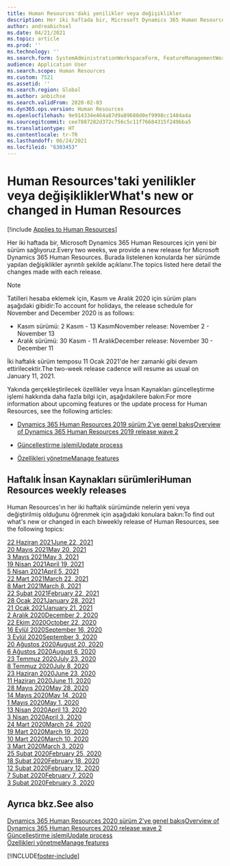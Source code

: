 ```yaml
---
title: Human Resources'daki yenilikler veya değişiklikler
description: Her iki haftada bir, Microsoft Dynamics 365 Human Resources için yeni bir sürüm sağlıyoruz. Burada listelenen konularda her hafta yapılan değişiklikler ayrıntılı şekilde açıklanır.
author: andreabichsel
ms.date: 04/21/2021
ms.topic: article
ms.prod: ''
ms.technology: ''
ms.search.form: SystemAdministrationWorkspaceForm, FeatureManagementWorkspace
audience: Application User
ms.search.scope: Human Resources
ms.custom: 7521
ms.assetid: ''
ms.search.region: Global
ms.author: anbichse
ms.search.validFrom: 2020-02-03
ms.dyn365.ops.version: Human Resources
ms.openlocfilehash: 9e914334e464a87d9a89680d0ef9998cc1484a4a
ms.sourcegitcommit: cee7887282d372c756c5c11f76684315f249bba5
ms.translationtype: HT
ms.contentlocale: tr-TR
ms.lasthandoff: 06/24/2021
ms.locfileid: "6303453"
---
```

# <a name="whats-new-or-changed-in-human-resources"></a><span data-ttu-id="dd2bc-104">Human Resources'taki yenilikler veya değişiklikler</span><span class="sxs-lookup"><span data-stu-id="dd2bc-104">What's new or changed in Human Resources</span></span>

[!include [Applies to Human Resources](../includes/applies-to-hr.md)]

<span data-ttu-id="dd2bc-105">Her iki haftada bir, Microsoft Dynamics 365 Human Resources için yeni bir sürüm sağlıyoruz.</span><span class="sxs-lookup"><span data-stu-id="dd2bc-105">Every two weeks, we provide a new release for Microsoft Dynamics 365 Human Resources.</span></span> <span data-ttu-id="dd2bc-106">Burada listelenen konularda her sürümde yapılan değişiklikler ayrıntılı şekilde açıklanır.</span><span class="sxs-lookup"><span data-stu-id="dd2bc-106">The topics listed here detail the changes made with each release.</span></span>

>[!NOTE]
><span data-ttu-id="dd2bc-107">Tatilleri hesaba eklemek için, Kasım ve Aralık 2020 için sürüm planı aşağıdaki gibidir:</span><span class="sxs-lookup"><span data-stu-id="dd2bc-107">To account for holidays, the release schedule for November and December 2020 is as follows:</span></span>
>
>- <span data-ttu-id="dd2bc-108">Kasım sürümü: 2 Kasım - 13 Kasım</span><span class="sxs-lookup"><span data-stu-id="dd2bc-108">November release: November 2 - November 13</span></span>
>- <span data-ttu-id="dd2bc-109">Aralık sürümü: 30 Kasım - 11 Aralık</span><span class="sxs-lookup"><span data-stu-id="dd2bc-109">December release: November 30 - December 11</span></span>
> 
><span data-ttu-id="dd2bc-110">İki haftalık sürüm temposu 11 Ocak 2021'de her zamanki gibi devam ettirilecektir.</span><span class="sxs-lookup"><span data-stu-id="dd2bc-110">The two-week release cadence will resume as usual on January 11, 2021.</span></span>

<span data-ttu-id="dd2bc-111">Yakında gerçekleştirilecek özellikler veya İnsan Kaynakları güncelleştirme işlemi hakkında daha fazla bilgi için, aşağıdakilere bakın:</span><span class="sxs-lookup"><span data-stu-id="dd2bc-111">For more information about upcoming features or the update process for Human Resources, see the following articles:</span></span> 

- [<span data-ttu-id="dd2bc-112">Dynamics 365 Human Resources 2019 sürüm 2'ye genel bakış</span><span class="sxs-lookup"><span data-stu-id="dd2bc-112">Overview of Dynamics 365 Human Resources 2019 release wave 2</span></span>](/dynamics365-release-plan/2019wave2/dynamics365-human-resources/)

- [<span data-ttu-id="dd2bc-113">Güncelleştirme işlemi</span><span class="sxs-lookup"><span data-stu-id="dd2bc-113">Update process</span></span>](hr-admin-setup-update-process.md)

- [<span data-ttu-id="dd2bc-114">Özellikleri yönetme</span><span class="sxs-lookup"><span data-stu-id="dd2bc-114">Manage features</span></span>](hr-admin-manage-features.md)

## <a name="human-resources-weekly-releases"></a><span data-ttu-id="dd2bc-115">Haftalık İnsan Kaynakları sürümleri</span><span class="sxs-lookup"><span data-stu-id="dd2bc-115">Human Resources weekly releases</span></span>

<span data-ttu-id="dd2bc-116">Human Resources'ın her iki haftalık sürümünde nelerin yeni veya değiştirilmiş olduğunu öğrenmek için aşağıdaki konulara bakın:</span><span class="sxs-lookup"><span data-stu-id="dd2bc-116">To find out what's new or changed in each biweekly release of Human Resources, see the following topics:</span></span>

[<span data-ttu-id="dd2bc-117">22 Haziran 2021</span><span class="sxs-lookup"><span data-stu-id="dd2bc-117">June 22, 2021</span></span>](hr-whats-new-2021-06-22.md)</br>
[<span data-ttu-id="dd2bc-118">20 Mayıs 2021</span><span class="sxs-lookup"><span data-stu-id="dd2bc-118">May 20, 2021</span></span>](hr-whats-new-2021-05-20.md)</br>
[<span data-ttu-id="dd2bc-119">3 Mayıs 2021</span><span class="sxs-lookup"><span data-stu-id="dd2bc-119">May 3, 2021</span></span>](hr-whats-new-2021-05-03.md)</br>
[<span data-ttu-id="dd2bc-120">19 Nisan 2021</span><span class="sxs-lookup"><span data-stu-id="dd2bc-120">April 19, 2021</span></span>](hr-whats-new-2021-04-19.md)</br>
[<span data-ttu-id="dd2bc-121">5 Nisan 2021</span><span class="sxs-lookup"><span data-stu-id="dd2bc-121">April 5, 2021</span></span>](hr-whats-new-2021-04-05.md)</br>
[<span data-ttu-id="dd2bc-122">22 Mart 2021</span><span class="sxs-lookup"><span data-stu-id="dd2bc-122">March 22, 2021</span></span>](hr-whats-new-2021-03-22.md)</br>
[<span data-ttu-id="dd2bc-123">8 Mart 2021</span><span class="sxs-lookup"><span data-stu-id="dd2bc-123">March 8, 2021</span></span>](hr-whats-new-2021-03-08.md)</br>
[<span data-ttu-id="dd2bc-124">22 Şubat 2021</span><span class="sxs-lookup"><span data-stu-id="dd2bc-124">February 22, 2021</span></span>](hr-whats-new-2021-02-22.md)</br>
[<span data-ttu-id="dd2bc-125">28 Ocak 2021</span><span class="sxs-lookup"><span data-stu-id="dd2bc-125">January 28, 2021</span></span>](hr-whats-new-2021-01-28.md)</br>
[<span data-ttu-id="dd2bc-126">21 Ocak 2021</span><span class="sxs-lookup"><span data-stu-id="dd2bc-126">January 21, 2021</span></span>](hr-whats-new-2021-01-21.md)</br>
[<span data-ttu-id="dd2bc-127">2 Aralık 2020</span><span class="sxs-lookup"><span data-stu-id="dd2bc-127">December 2, 2020</span></span>](hr-whats-new-2020-12-02.md)</br>
[<span data-ttu-id="dd2bc-128">22 Ekim 2020</span><span class="sxs-lookup"><span data-stu-id="dd2bc-128">October 22, 2020</span></span>](hr-whats-new-2020-10-22.md)</br>
[<span data-ttu-id="dd2bc-129">16 Eylül 2020</span><span class="sxs-lookup"><span data-stu-id="dd2bc-129">September 16, 2020</span></span>](hr-whats-new-2020-09-16.md)</br>
[<span data-ttu-id="dd2bc-130">3 Eylül 2020</span><span class="sxs-lookup"><span data-stu-id="dd2bc-130">September 3, 2020</span></span>](hr-whats-new-2020-09-03.md)</br>
[<span data-ttu-id="dd2bc-131">20 Ağustos 2020</span><span class="sxs-lookup"><span data-stu-id="dd2bc-131">August 20, 2020</span></span>](hr-whats-new-2020-08-20.md)</br>
[<span data-ttu-id="dd2bc-132">6 Ağustos 2020</span><span class="sxs-lookup"><span data-stu-id="dd2bc-132">August 6, 2020</span></span>](hr-whats-new-2020-08-06.md)</br>
[<span data-ttu-id="dd2bc-133">23 Temmuz 2020</span><span class="sxs-lookup"><span data-stu-id="dd2bc-133">July 23, 2020</span></span>](hr-whats-new-2020-07-23.md)</br>
[<span data-ttu-id="dd2bc-134">8 Temmuz 2020</span><span class="sxs-lookup"><span data-stu-id="dd2bc-134">July 8, 2020</span></span>](hr-whats-new-2020-07-08.md)</br>
[<span data-ttu-id="dd2bc-135">23 Haziran 2020</span><span class="sxs-lookup"><span data-stu-id="dd2bc-135">June 23, 2020</span></span>](hr-whats-new-2020-06-23.md)</br>
[<span data-ttu-id="dd2bc-136">11 Haziran 2020</span><span class="sxs-lookup"><span data-stu-id="dd2bc-136">June 11, 2020</span></span>](hr-whats-new-2020-06-11.md)</br>
[<span data-ttu-id="dd2bc-137">28 Mayıs 2020</span><span class="sxs-lookup"><span data-stu-id="dd2bc-137">May 28, 2020</span></span>](hr-whats-new-2020-05-28.md)</br>
[<span data-ttu-id="dd2bc-138">14 Mayıs 2020</span><span class="sxs-lookup"><span data-stu-id="dd2bc-138">May 14, 2020</span></span>](hr-whats-new-2020-05-14.md)</br>
[<span data-ttu-id="dd2bc-139">1 Mayıs 2020</span><span class="sxs-lookup"><span data-stu-id="dd2bc-139">May 1, 2020</span></span>](hr-whats-new-2020-05-01.md)</br>
[<span data-ttu-id="dd2bc-140">13 Nisan 2020</span><span class="sxs-lookup"><span data-stu-id="dd2bc-140">April 13, 2020</span></span>](hr-whats-new-2020-04-13.md)</br>
[<span data-ttu-id="dd2bc-141">3 Nisan 2020</span><span class="sxs-lookup"><span data-stu-id="dd2bc-141">April 3, 2020</span></span>](hr-whats-new-2020-04-03.md)</br>
[<span data-ttu-id="dd2bc-142">24 Mart 2020</span><span class="sxs-lookup"><span data-stu-id="dd2bc-142">March 24, 2020</span></span>](hr-whats-new-2020-03-24.md)</br>
[<span data-ttu-id="dd2bc-143">19 Mart 2020</span><span class="sxs-lookup"><span data-stu-id="dd2bc-143">March 19, 2020</span></span>](hr-whats-new-2020-03-19.md)</br>
[<span data-ttu-id="dd2bc-144">10 Mart 2020</span><span class="sxs-lookup"><span data-stu-id="dd2bc-144">March 10, 2020</span></span>](hr-whats-new-2020-03-10.md)</br>
[<span data-ttu-id="dd2bc-145">3 Mart 2020</span><span class="sxs-lookup"><span data-stu-id="dd2bc-145">March 3, 2020</span></span>](hr-whats-new-2020-03-03.md)</br>
[<span data-ttu-id="dd2bc-146">25 Şubat 2020</span><span class="sxs-lookup"><span data-stu-id="dd2bc-146">February 25, 2020</span></span>](hr-whats-new-2020-02-25.md)</br>
[<span data-ttu-id="dd2bc-147">18 Şubat 2020</span><span class="sxs-lookup"><span data-stu-id="dd2bc-147">February 18, 2020</span></span>](hr-whats-new-2020-02-18.md)</br>
[<span data-ttu-id="dd2bc-148">12 Şubat 2020</span><span class="sxs-lookup"><span data-stu-id="dd2bc-148">February 12, 2020</span></span>](hr-whats-new-2020-02-12.md)</br>
[<span data-ttu-id="dd2bc-149">7 Şubat 2020</span><span class="sxs-lookup"><span data-stu-id="dd2bc-149">February 7, 2020</span></span>](hr-whats-new-2020-02-07.md)</br>
[<span data-ttu-id="dd2bc-150">3 Şubat 2020</span><span class="sxs-lookup"><span data-stu-id="dd2bc-150">February 3, 2020</span></span>](hr-whats-new-2020-02-03.md)

## <a name="see-also"></a><span data-ttu-id="dd2bc-151">Ayrıca bkz.</span><span class="sxs-lookup"><span data-stu-id="dd2bc-151">See also</span></span>

[<span data-ttu-id="dd2bc-152">Dynamics 365 Human Resources 2020 sürüm 2'ye genel bakış</span><span class="sxs-lookup"><span data-stu-id="dd2bc-152">Overview of Dynamics 365 Human Resources 2020 release wave 2</span></span>](/dynamics365-release-plan/2020wave2/human-resources/dynamics365-human-resources/)</br>
[<span data-ttu-id="dd2bc-153">Güncelleştirme işlemi</span><span class="sxs-lookup"><span data-stu-id="dd2bc-153">Update process</span></span>](hr-admin-setup-update-process.md)</br>
[<span data-ttu-id="dd2bc-154">Özellikleri yönetme</span><span class="sxs-lookup"><span data-stu-id="dd2bc-154">Manage features</span></span>](hr-admin-manage-features.md)


[!INCLUDE[footer-include](../includes/footer-banner.md)]
